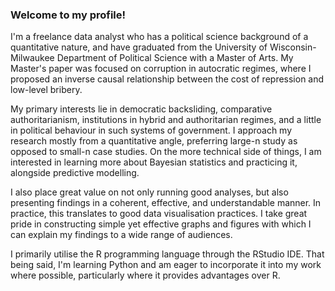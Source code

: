 ### Welcome to my profile!

I'm a freelance data analyst who has a political science background of a quantitative nature, and have graduated from the University of Wisconsin-Milwaukee Department of Political Science with a Master of Arts. My Master's paper was focused on corruption in autocratic regimes, where I proposed an inverse causal relationship between the cost of repression and low-level bribery.

My primary interests lie in democratic backsliding, comparative authoritarianism, institutions in hybrid and authoritarian regimes, and a little in political behaviour in such systems of government. I approach my research mostly from a quantitative angle, preferring large-n study as opposed to small-n case studies. On the more technical side of things, I am interested in learning more about Bayesian statistics and practicing it, alongside predictive modelling.

I also place great value on not only running good analyses, but also presenting findings in a coherent, effective, and understandable manner. In practice, this translates to good data visualisation practices. I take great pride in constructing simple yet effective graphs and figures with which I can explain my findings to a wide range of audiences.

I primarily utilise the R programming language through the RStudio IDE. That being said, I'm learning Python and am eager to incorporate it into my work where possible, particularly where it provides advantages over R.
